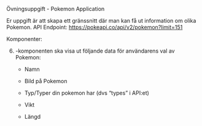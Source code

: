 Övningsuppgift - Pokemon Application

Er uppgift är att skapa ett gränssnitt där man kan få ut information om olika Pokemon.
API Endpoint: https://pokeapi.co/api/v2/pokemon?limit=151

Komponenter: 

<App>

<PokemonApplication>

<Pokemon>


<!-- 1. Vid start av applikationen, ska användaren se en knapp med texten “Start Pokemon App”.
 -->
<!-- 2. Vid klick på knappen, ska <PokemonApplication> renderas i DOM:en.
 -->
<!-- 3. När <PokemonApplication/> renderas, ska det göras ett anrop mot API:et för att hämta data för samtliga 151 Pokemon, och spara datat i state.
 -->
<!-- 4. I <PokemonApplication> ska ni sedan skapa dropdown-lista med samtliga namn på alla Pokemon som hämtats. Användaren ska kunna välja en Pokemon i dropdown-listan, och sedan klicka på knappen för att hämta data för sin valda Pokemon.
 -->
<!-- 5. När användaren hämtar data för en Pokemon, rendera en <Pokemon>-komponent.
 -->
6. <Pokemon>-komponenten ska visa ut följande data för användarens val av Pokemon:

    - Namn

    - Bild på Pokemon

    - Typ/Typer din pokemon har (dvs “types” i API:et)

    - Vikt

    - Längd